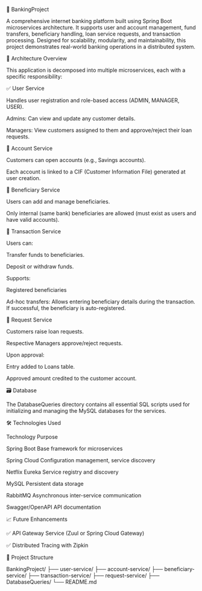 🏦 BankingProject

A comprehensive internet banking platform built using Spring Boot microservices architecture. It supports user and account management, fund transfers, beneficiary handling, loan service requests, and transaction processing. Designed for scalability, modularity, and maintainability, this project demonstrates real-world banking operations in a distributed system.




🧱 Architecture Overview

This application is decomposed into multiple microservices, each with a specific responsibility:



✅ User Service

Handles user registration and role-based access (ADMIN, MANAGER, USER).

Admins: Can view and update any customer details.

Managers: View customers assigned to them and approve/reject their loan requests.



🏦 Account Service

Customers can open accounts (e.g., Savings accounts).

Each account is linked to a CIF (Customer Information File) generated at user creation.


👥 Beneficiary Service

Users can add and manage beneficiaries.

Only internal (same bank) beneficiaries are allowed (must exist as users and have valid accounts).


💸 Transaction Service

Users can:

Transfer funds to beneficiaries.

Deposit or withdraw funds.

Supports:

Registered beneficiaries

Ad-hoc transfers: Allows entering beneficiary details during the transaction. If successful, the beneficiary is auto-registered.


📝 Request Service

Customers raise loan requests.

Respective Managers approve/reject requests.

Upon approval:

Entry added to Loans table.

Approved amount credited to the customer account.




🗃️ Database

The DatabaseQueries directory contains all essential SQL scripts used for initializing and managing the MySQL databases for the services.




🛠️ Technologies Used

Technology	Purpose

Spring Boot	Base framework for microservices

Spring Cloud	Configuration management, service discovery

Netflix Eureka	Service registry and discovery

MySQL	Persistent data storage

RabbitMQ	Asynchronous inter-service communication

Swagger/OpenAPI	API documentation




📈 Future Enhancements

✅ API Gateway Service (Zuul or Spring Cloud Gateway)

✅ Distributed Tracing with Zipkin





📂 Project Structure

BankingProject/
├── user-service/
├── account-service/
├── beneficiary-service/
├── transaction-service/
├── request-service/
├── DatabaseQueries/
└── README.md